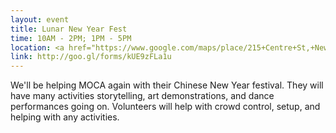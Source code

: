 ```yaml
---
layout: event
title: Lunar New Year Fest
time: 10AM - 2PM; 1PM - 5PM
location: <a href="https://www.google.com/maps/place/215+Centre+St,+New+York,+NY+10013/@40.7193884,-73.999088,17z/data=!3m1!4b1!4m2!3m1!1s0x89c25989be8a76ed:0xb95994a245698aef">215 Centre Street New York, NY 10013</a>
link: http://goo.gl/forms/kUE9zFLa1u
---
```

We'll be helping MOCA again with their Chinese New Year festival. They will have many activities storytelling, art demonstrations, and dance performances going on. Volunteers will help with crowd control, setup, and helping with any activities. 